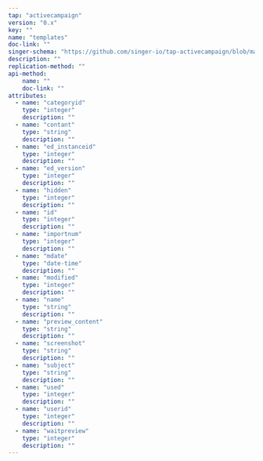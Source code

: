 ```yaml
---
tap: "activecampaign"
version: "0.x"
key: ""
name: "templates"
doc-link: ""
singer-schema: "https://github.com/singer-io/tap-activecampaign/blob/master/tap_activecampaign/schemas/templates.json"
description: ""
replication-method: ""
api-method:
    name: ""
    doc-link: ""
attributes:
  - name: "categoryid"
    type: "integer"
    description: ""
  - name: "contant"
    type: "string"
    description: ""
  - name: "ed_instanceid"
    type: "integer"
    description: ""
  - name: "ed_version"
    type: "integer"
    description: ""
  - name: "hidden"
    type: "integer"
    description: ""
  - name: "id"
    type: "integer"
    description: ""
  - name: "importnum"
    type: "integer"
    description: ""
  - name: "mdate"
    type: "date-time"
    description: ""
  - name: "modified"
    type: "integer"
    description: ""
  - name: "name"
    type: "string"
    description: ""
  - name: "preview_content"
    type: "string"
    description: ""
  - name: "screenshot"
    type: "string"
    description: ""
  - name: "subject"
    type: "string"
    description: ""
  - name: "used"
    type: "integer"
    description: ""
  - name: "userid"
    type: "integer"
    description: ""
  - name: "waitpreview"
    type: "integer"
    description: ""
---
```

